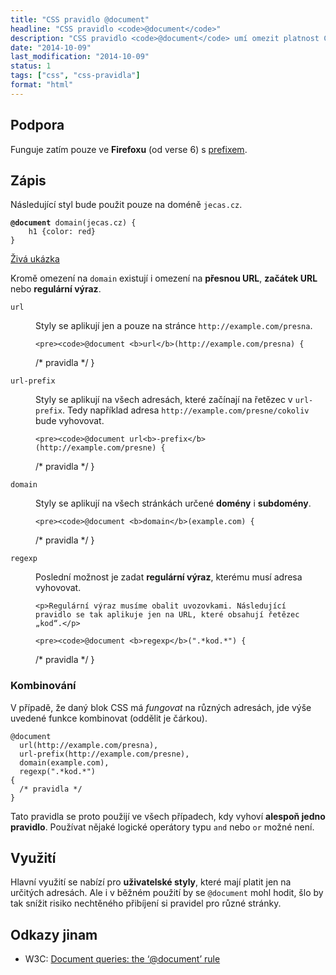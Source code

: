 ```yaml
---
title: "CSS pravidlo @document"
headline: "CSS pravidlo <code>@document</code>"
description: "CSS pravidlo <code>@document</code> umí omezit platnost CSS na určité URL."
date: "2014-10-09"
last_modification: "2014-10-09"
status: 1
tags: ["css", "css-pravidla"]
format: "html"
---
```


<h2 id="podpora">Podpora</h2>

<p>Funguje zatím pouze ve <b>Firefoxu</b> (od verse 6) s <a href="/css-prefixy">prefixem</a>.</p>



<h2 id="zapis">Zápis</h2>

<p>Následující styl bude použit pouze na doméně <code>jecas.cz</code>.</p>

<pre><code><b>@document</b> domain(jecas.cz) {
    h1 {color: red}
}</code></pre>

<p><a href="http://kod.djpw.cz/gfgb">Živá ukázka</a></p>

<p>Kromě omezení na <code>domain</code> existují i omezení na <b>přesnou URL</b>, <b>začátek URL</b> nebo <b>regulární výraz</b>.</p>


<dl>
  <dt id="url"><code>url</code></dt>
  <dd>
    <p>Styly se aplikují jen a pouze na stránce <code>http://example.com/presna</code>.</p>
    
    <pre><code>@document <b>url</b>(http://example.com/presna) {
  /* pravidla */
}</code></pre>
  </dd>
  
  <dt id="url-prefix"><code>url-prefix</code></dt>
  <dd>
    <p>Styly se aplikují na všech adresách, které začínají na řetězec v <code>url-prefix</code>. Tedy například adresa <code>http://example.com/presne/cokoliv</code> bude vyhovovat.</p>
    
    <pre><code>@document url<b>-prefix</b>(http://example.com/presne) {
  /* pravidla */
}</code></pre>    
  </dd>
  
  <dt id="domain"><code>domain</code></dt>
  <dd>
    <p>Styly se aplikují na všech stránkách určené <b>domény</b> i <b>subdomény</b>.</p>

    <pre><code>@document <b>domain</b>(example.com) {
  /* pravidla */
}</code></pre>       
  </dd>
  
  <dt id="regexp"><code>regexp</code></dt>
  <dd>
    <p>Poslední možnost je zadat <b>regulární výraz</b>, kterému musí adresa vyhovovat.</p>
    
    <p>Regulární výraz musíme obalit uvozovkami. Následující pravidlo se tak aplikuje jen na URL, které obsahují řetězec „kod“.</p>
    
    <pre><code>@document <b>regexp</b>(".*kod.*") {
  /* pravidla */
}</code></pre>      
  </dd>
</dl>


<h3 id="kombinace">Kombinování</h3>

<p>V případě, že daný blok CSS má <i>fungovat</i> na různých adresách, jde výše uvedené funkce kombinovat (oddělit je čárkou).</p>

<pre><code>@document 
  url(http://example.com/presna),
  url-prefix(http://example.com/presne),
  domain(example.com),
  regexp(".*kod.*")
{
  /* pravidla */
}</code></pre>

<p>Tato pravidla se proto použijí ve všech případech, kdy vyhoví <b>alespoň jedno pravidlo</b>. Používat nějaké logické operátory typu <code>and</code> nebo <code>or</code> možné není.</p>


<h2 id="vyuziti">Využití</h2>

<p>Hlavní využití se nabízí pro <b>uživatelské styly</b>, které mají platit jen na určitých adresách. Ale i v běžném použití by se <code>@document</code> mohl hodit, šlo by tak snížit risiko nechtěného přibíjení si pravidel pro různé stránky.</p>


<h2 id="odkazy">Odkazy jinam</h2>

<ul>
  <li>W3C: <a href="http://www.w3.org/TR/2011/WD-css3-conditional-20110901/#at-document">Document queries: the ‘@document’ rule</a></li>
</ul>